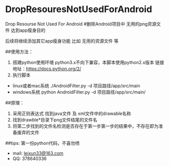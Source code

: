 # DropResouresNotUsedForAndroid
Drop Resourse Not Used For Android
#删除Android项目中 无用的png资源文件 达到app瘦身目的

后续将继续添加其它app瘦身功能
比如 无用的资源文件 等

##使用方法：
1. 搭建python使用环境 
python3.x不向下兼容，本脚本使用python2.x版本
链接地址：https://docs.python.org/2/
2. 执行脚本 

- linux或者mac系统
./AndroidFilter.py -d 项目路径/app/src/main
- windows系统
python AndroidFilter.py -d 项目路径/app/src/main/

##原理：
1. 采用正则表达式 找到java文件 及 xml文件中的drawable名称
2. 找到drawble*目录下png文件结尾的文件名
3. 将第二步找到的文件名检测是否存在于第一步第一步的结果中，不存在即为准备废弃的文件

##tips:
第一份python代码，不喜勿喷

- mail: leixun33@163.com
- QQ: 378640336
